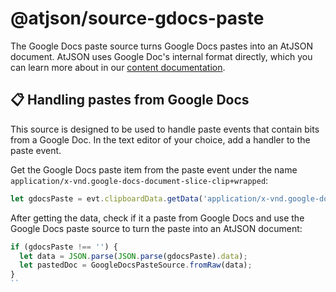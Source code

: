 # @atjson/source-gdocs-paste

The Google Docs paste source turns Google Docs pastes into an AtJSON document. AtJSON uses Google Doc's internal format directly, which you can learn more about in our [content documentation](content-documentation.md).

## 📋 Handling pastes from Google Docs

This source is designed to be used to handle paste events that contain bits from a Google Doc. In the text editor of your choice, add a handler to the paste event.

Get the Google Docs paste item from the paste event under the name `application/x-vnd.google-docs-document-slice-clip+wrapped`:

```ts
let gdocsPaste = evt.clipboardData.getData('application/x-vnd.google-docs-document-slice-clip+wrapped');
```

After getting the data, check if it a paste from Google Docs and use the Google Docs paste source to turn the paste into an AtJSON document:

```ts
if (gdocsPaste !== '') {
  let data = JSON.parse(JSON.parse(gdocsPaste).data);
  let pastedDoc = GoogleDocsPasteSource.fromRaw(data);
}
``

